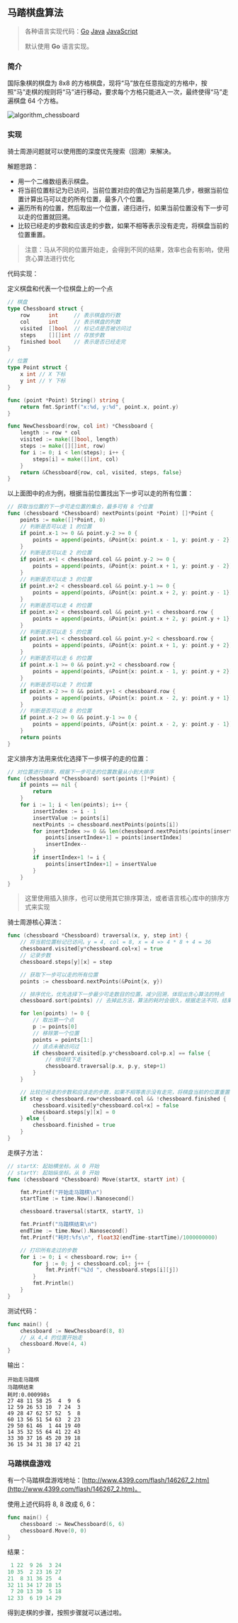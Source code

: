 ## 马踏棋盘算法

>各种语言实现代码：[Go](./golang/algorithm/horsetreads)   [Java](./java/algorithm/src/com/mcx/horsetreads)   [JavaScript](./javascript/algorithm/horsetreads)
>
>默认使用 **Go** 语言实现。

### 简介

国际象棋的棋盘为 8x8 的方格棋盘，现将“马”放在任意指定的方格中，按照“马”走棋的规则将“马”进行移动，要求每个方格只能进入一次，最终使得“马”走遍棋盘 64 个方格。

![algorithm_chessboard](https://code-mcx.github.io/static-resource/datastructure-algorithm/images/algorithm_chessboard.png)

### 实现

骑士周游问题就可以使用图的深度优先搜索（回溯）来解决。

解题思路：

* 用一个二维数组表示棋盘。
* 将当前位置标记为已访问，当前位置对应的值记为当前是第几步，根据当前位置计算出马可以走的所有位置，最多八个位置。
* 遍历所有的位置，然后取出一个位置，递归进行，如果当前位置没有下一步可以走的位置就回溯。
* 比较已经走的步数和应该走的步数，如果不相等表示没有走完，将棋盘当前的位置重置。

> 注意：马从不同的位置开始走，会得到不同的结果，效率也会有影响，使用贪心算法进行优化

代码实现：

定义棋盘和代表一个位棋盘上的一个点

```go
// 棋盘
type Chessboard struct {
    row      int     // 表示棋盘的行数
    col      int     // 表示棋盘的列数
    visited  []bool  // 标记点是否被访问过
    steps    [][]int // 存放步数
    finished bool    // 表示是否已经走完
}

// 位置
type Point struct {
    x int // X 下标
    y int // Y 下标
}

func (point *Point) String() string {
    return fmt.Sprintf("x:%d, y:%d", point.x, point.y)
}

func NewChessboard(row, col int) *Chessboard {
    length := row * col
    visited := make([]bool, length)
    steps := make([][]int, row)
    for i := 0; i < len(steps); i++ {
        steps[i] = make([]int, col)
    }
    return &Chessboard{row, col, visited, steps, false}
}
```

以上面图中的点为例，根据当前位置找出下一步可以走的所有位置：

```go
// 获取当位置的下一步可走位置的集合，最多可有 8 个位置
func (chessboard *Chessboard) nextPoints(point *Point) []*Point {
    points := make([]*Point, 0)
    // 判断是否可以走 1 的位置
    if point.x-1 >= 0 && point.y-2 >= 0 {
        points = append(points, &Point{x: point.x - 1, y: point.y - 2})
    }
    // 判断是否可以走 2 的位置
    if point.x+1 < chessboard.col && point.y-2 >= 0 {
        points = append(points, &Point{x: point.x + 1, y: point.y - 2})
    }
    // 判断是否可以走 3 的位置
    if point.x+2 < chessboard.col && point.y-1 >= 0 {
        points = append(points, &Point{x: point.x + 2, y: point.y - 1})
    }
    // 判断是否可以走 4 的位置
    if point.x+2 < chessboard.col && point.y+1 < chessboard.row {
        points = append(points, &Point{x: point.x + 2, y: point.y + 1})
    }
    // 判断是否可以走 5 的位置
    if point.x+1 < chessboard.col && point.y+2 < chessboard.row {
        points = append(points, &Point{x: point.x + 1, y: point.y + 2})
    }
    // 判断是否可以走 6 的位置
    if point.x-1 >= 0 && point.y+2 < chessboard.row {
        points = append(points, &Point{x: point.x - 1, y: point.y + 2})
    }
    // 判断是否可以走 7 的位置
    if point.x-2 >= 0 && point.y+1 < chessboard.row {
        points = append(points, &Point{x: point.x - 2, y: point.y + 1})
    }
    // 判断是否可以走 8 的位置
    if point.x-2 >= 0 && point.y-1 >= 0 {
        points = append(points, &Point{x: point.x - 2, y: point.y - 1})
    }
    return points
}
```

定义排序方法用来优化选择下一步棋子的走的位置：

```go
// 对位置进行排序，根据下一步可走的位置数量从小到大排序
func (chessboard *Chessboard) sort(points []*Point) {
    if points == nil {
        return
    }
    for i := 1; i < len(points); i++ {
        insertIndex := i - 1
        insertValue := points[i]
        nextPoints := chessboard.nextPoints(points[i])
        for insertIndex >= 0 && len(chessboard.nextPoints(points[insertIndex])) > len(nextPoints) {
            points[insertIndex+1] = points[insertIndex]
            insertIndex--
        }
        if insertIndex+1 != i {
            points[insertIndex+1] = insertValue
        }
    }
}
```

> 这里使用插入排序，也可以使用其它排序算法，或者语言核心库中的排序方式来实现

骑士周游核心算法：

```go
func (chessboard *Chessboard) traversal(x, y, step int) {
    // 将当前位置标记已访问。y = 4, col = 8, x = 4 => 4 * 8 + 4 = 36
    chessboard.visited[y*chessboard.col+x] = true
    // 记录步数
    chessboard.steps[y][x] = step

    // 获取下一步可以走的所有位置
    points := chessboard.nextPoints(&Point{x, y})

    // 排序优化，优先选择下一步最少可走数目的位置，减少回溯，体现出贪心算法的特点
    chessboard.sort(points) // 去掉此方法，算法的耗时会很久，根据走法不同，结果也会不同

    for len(points) != 0 {
        // 取出第一个点
        p := points[0]
        // 移除第一个位置
        points = points[1:]
        // 该点未被访问过
        if chessboard.visited[p.y*chessboard.col+p.x] == false {
            // 继续往下走
            chessboard.traversal(p.x, p.y, step+1)
        }
    }

    // 比较已经走的步数和应该走的步数，如果不相等表示没有走完，将棋盘当前的位置重置
    if step < chessboard.row*chessboard.col && !chessboard.finished {
        chessboard.visited[y*chessboard.col+x] = false
        chessboard.steps[y][x] = 0
    } else {
        chessboard.finished = true
    }
}
```

走棋子方法：

```go
// startX: 起始横坐标。从 0 开始
// startY: 起始纵坐标。从 0 开始
func (chessboard *Chessboard) Move(startX, startY int) {

    fmt.Printf("开始走马踏棋\n")
    startTime := time.Now().Nanosecond()

    chessboard.traversal(startX, startY, 1)

    fmt.Printf("马踏棋结束\n")
    endTime := time.Now().Nanosecond()
    fmt.Printf("耗时:%fs\n", float32(endTime-startTime)/1000000000)

    // 打印所有走过的步数
    for i := 0; i < chessboard.row; i++ {
        for j := 0; j < chessboard.col; j++ {
            fmt.Printf("%2d ", chessboard.steps[i][j])
        }
        fmt.Println()
    }
}
```

测试代码：

```go
func main() {
    chessboard := NewChessboard(8, 8)
    // 从 4,4 的位置开始走
    chessboard.Move(4, 4)
}
```

输出：

```
开始走马踏棋
马踏棋结束
耗时:0.000998s
27 48 11 58 25  4  9  6
12 59 26 53 10  7 24  3
49 28 47 62 57 52  5  8
60 13 56 51 54 63  2 23
29 50 61 46  1 44 19 40
14 35 32 55 64 41 22 43
33 30 37 16 45 20 39 18
36 15 34 31 38 17 42 21
```

### 马踏棋盘游戏

有一个马踏棋盘游戏地址：[http://www.4399.com/flash/146267_2.htm](http://www.4399.com/flash/146267_2.htm)。

使用上述代码将 8, 8 改成 6, 6：

```go
func main() {
    chessboard := NewChessboard(6, 6)
    chessboard.Move(0, 0)
}
```

结果：

```go
 1 22  9 26  3 24
10 35  2 23 16 27
21  8 31 36 25  4
32 11 34 17 28 15
 7 20 13 30  5 18
12 33  6 19 14 29
```

得到走棋的步骤，按照步骤就可以通过啦。